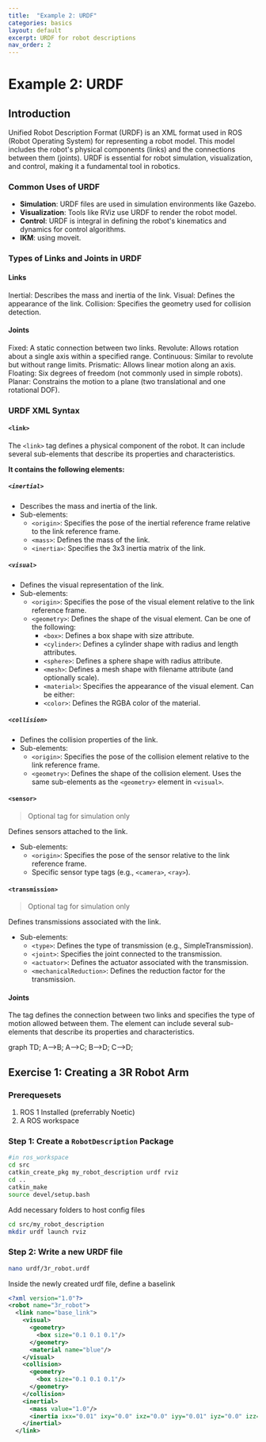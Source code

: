 ```yaml
---
title:  "Example 2: URDF"
categories: basics
layout: default
excerpt: URDF for robot descriptions
nav_order: 2
---
```


# Example 2: URDF

## Introduction
Unified Robot Description Format (URDF) is an XML format used in ROS (Robot Operating System) for representing a robot model. This model includes the robot's physical components (links) and the connections between them (joints). URDF is essential for robot simulation, visualization, and control, making it a fundamental tool in robotics.

### Common Uses of URDF

- __Simulation__: URDF files are used in simulation environments like Gazebo.
- __Visualization__: Tools like RViz use URDF to render the robot model.
- __Control__: URDF is integral in defining the robot's kinematics and dynamics for control algorithms.
- __IKM__: using moveit.

### Types of Links and Joints in URDF

#### Links

Inertial: Describes the mass and inertia of the link.
Visual: Defines the appearance of the link.
Collision: Specifies the geometry used for collision detection.

#### Joints

Fixed: A static connection between two links.
Revolute: Allows rotation about a single axis within a specified range.
Continuous: Similar to revolute but without range limits.
Prismatic: Allows linear motion along an axis.
Floating: Six degrees of freedom (not commonly used in simple robots).
Planar: Constrains the motion to a plane (two translational and one rotational DOF).

### URDF XML Syntax

#### `<link>`
The `<link>` tag defines a physical component of the robot. It can include several sub-elements that describe its properties and characteristics.

__It contains the following elements:__
##### `<inertial>`
- Describes the mass and inertia of the link.
- Sub-elements:
    - `<origin>`: Specifies the pose of the inertial reference frame relative to the link reference frame.
    - `<mass>`: Defines the mass of the link.
    - `<inertia>`: Specifies the 3x3 inertia matrix of the link.


##### `<visual>`
- Defines the visual representation of the link.
- Sub-elements:
    - `<origin>`: Specifies the pose of the visual element relative to the link reference frame.
    - `<geometry>`: Defines the shape of the visual element. Can be one of the following:
        - `<box>`: Defines a box shape with size attribute.
        - `<cylinder>`: Defines a cylinder shape with radius and length attributes.
        - `<sphere>`: Defines a sphere shape with radius attribute.
        - `<mesh>`: Defines a mesh shape with filename attribute (and optionally scale).
        - `<material>`: Specifies the appearance of the visual element. Can be either:
        - `<color>`: Defines the RGBA color of the material.

##### `<collision>`
- Defines the collision properties of the link.
- Sub-elements:
    - `<origin>`: Specifies the pose of the collision element relative to the link reference frame.
    - `<geometry>`: Defines the shape of the collision element. Uses the same sub-elements as the `<geometry>` element in `<visual>`.

#### `<sensor>`
> Optional tag for simulation only

Defines sensors attached to the link.
- Sub-elements:
    - `<origin>`: Specifies the pose of the sensor relative to the link reference frame.
    - Specific sensor type tags (e.g., `<camera>`, `<ray>`).

#### `<transmission>`
> Optional tag for simulation only

Defines transmissions associated with the link.
- Sub-elements:
    - `<type>`: Defines the type of transmission (e.g., SimpleTransmission).
    - `<joint>`: Specifies the joint connected to the transmission.
    - `<actuator>`: Defines the actuator associated with the transmission.
    - `<mechanicalReduction>`: Defines the reduction factor for the transmission.


#### Joints
The <joint> tag defines the connection between two links and specifies the type of motion allowed between them. The <joint> element can include several sub-elements that describe its properties and characteristics.

<div class="mermaid">
graph TD;
    A-->B;
    A-->C;
    B-->D;
    C-->D;
</div>


## Exercise 1: Creating a 3R Robot Arm

### Prerequesets

1. ROS 1 Installed (preferrably Noetic)
2. A ROS workspace

### Step 1: Create a `RobotDescription` Package

```bash
#in ros_workspace
cd src
catkin_create_pkg my_robot_description urdf rviz
cd ..
catkin_make
source devel/setup.bash
```
 
Add necessary folders to host config files
```bash
cd src/my_robot_description
mkdir urdf launch rviz
```

### Step 2: Write a new URDF file

```bash
nano urdf/3r_robot.urdf
```

Inside the newly created urdf file, define a baselink
```xml
<?xml version="1.0"?>
<robot name="3r_robot">
  <link name="base_link">
    <visual>
      <geometry>
        <box size="0.1 0.1 0.1"/>
      </geometry>
      <material name="blue"/>
    </visual>
    <collision>
      <geometry>
        <box size="0.1 0.1 0.1"/>
      </geometry>
    </collision>
    <inertial>
      <mass value="1.0"/>
      <inertia ixx="0.01" ixy="0.0" ixz="0.0" iyy="0.01" iyz="0.0" izz="0.01"/>
    </inertial>
  </link>

```

